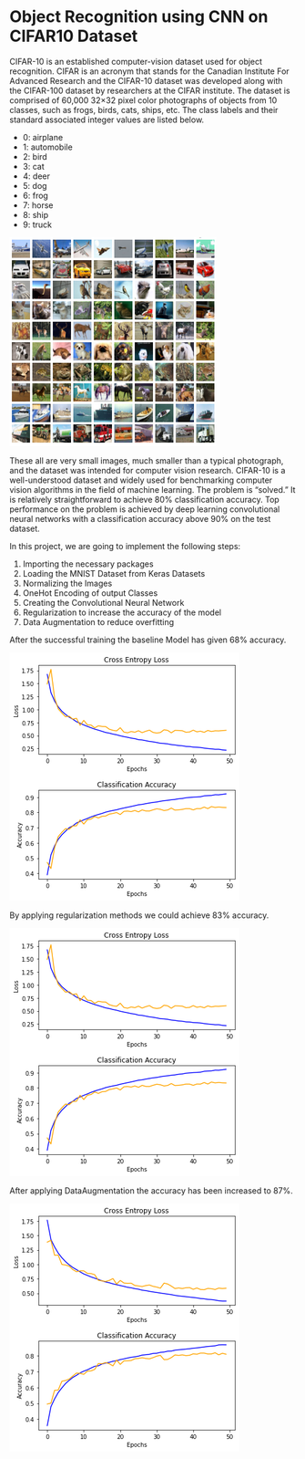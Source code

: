 # Object Recognition using CNN on CIFAR10 Dataset

CIFAR-10  is an established computer-vision dataset used for object recognition. CIFAR is an acronym that stands for the Canadian Institute For Advanced Research and the CIFAR-10 dataset was developed along with the CIFAR-100 dataset by researchers at the CIFAR institute. The dataset is comprised of 60,000 32×32 pixel color photographs of objects from 10 classes, such as frogs, birds, cats, ships, etc. The class labels and their standard associated integer values are listed below.

- 0: airplane
- 1: automobile
- 2: bird
- 3: cat
- 4: deer
- 5: dog
- 6: frog
- 7: horse
- 8: ship
- 9: truck

![cifar-10.png](/images/cifar-10.png)

These all are very small images, much smaller than a typical photograph, and the dataset was intended for computer vision research. CIFAR-10 is a well-understood dataset and widely used for benchmarking computer vision algorithms in the field of machine learning. The problem is “solved.” It is relatively straightforward to achieve 80% classification accuracy. Top performance on the problem is achieved by deep learning convolutional neural networks with a classification accuracy above 90% on the test dataset.

In this project, we are going to implement the following steps:
1. Importing the necessary packages
2. Loading the MNIST Dataset from Keras Datasets
3. Normalizing the Images
4. OneHot Encoding of output Classes
5. Creating the Convolutional Neural Network
6. Regularization to increase the accuracy of the model
7. Data Augmentation to reduce overfitting

After the successful training the baseline Model has given 68% accuracy. 

![Baseline Model Graph](/images/1.png)

By applying regularization methods we could achieve 83% accuracy.

![Regularization Graph](/images/2.png)

After applying DataAugmentation the accuracy has been increased to 87%.

![Data Augmentation Graph](/images/3.png)
